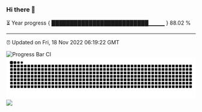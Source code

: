 ### Hi there 👋

⏳ Year progress { ██████████████████████████▁▁▁▁ } 88.02 %

---

⏰ Updated on Fri, 18 Nov 2022 06:19:22 GMT

![Progress Bar CI](https://github.com/liununu/liununu/workflows/Progress%20Bar%20CI/badge.svg)![](https://raw.githubusercontent.com/L1cardo/L1cardo/main/assets/github-contribution-grid-snake.svg)![](https://raw.githubusercontent.com/seesaws/seesaws/main/assets/github-contribution-grid-snake.svg)
